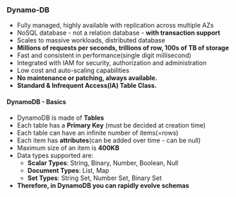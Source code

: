 ### Dynamo-DB

* Fully managed, highly available with replication across multiple AZs
* NoSQL database - not a relation database - **with transaction support**
* Scales to massive workloads, distributed database
* **Millions of requests per seconds, trillions of row, 100s of TB of storage**
* Fast and consistent in performance(single digit millisecond)
* Integrated with IAM for security, authorization and administration
* Low cost and auto-scaling capabilities
* **No maintenance or patching, always available.**
* **Standard & Infrequent Access(IA) Table Class.**

#### DynamoDB - Basics

* DynamoDB is made of **Tables**
* Each table has a **Primary Key** (must be decided at creation time)
* Each table can have an infinite number of items(=rows)
* Each item has **attributes**(can be added over time - can be null)
* Maximum size of an item is **400KB**
* Data types supported are:
  * **Scalar Types**: String, Binary, Number, Boolean, Null
  * **Document Types**: List, Map
  * **Set Types**: String Set, Number Set, Binary Set
* **Therefore, in DynamoDB you can rapidly evolve schemas**